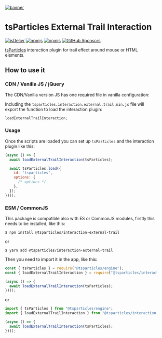 [![banner](https://particles.js.org/images/banner2.png)](https://particles.js.org)

# tsParticles External Trail Interaction

[![jsDelivr](https://data.jsdelivr.com/v1/package/npm/@tsparticles/interaction-external-trail/badge)](https://www.jsdelivr.com/package/npm/@tsparticles/interaction-external-trail)
[![npmjs](https://badge.fury.io/js/@tsparticles/interaction-external-trail.svg)](https://www.npmjs.com/package/@tsparticles/interaction-external-trail)
[![npmjs](https://img.shields.io/npm/dt/@tsparticles/interaction-external-trail)](https://www.npmjs.com/package/@tsparticles/interaction-external-trail) [![GitHub Sponsors](https://img.shields.io/github/sponsors/matteobruni)](https://github.com/sponsors/matteobruni)

[tsParticles](https://github.com/tsparticles/tsparticles) interaction plugin for trail effect around mouse or HTML
elements.

## How to use it

### CDN / Vanilla JS / jQuery

The CDN/Vanilla version JS has one required file in vanilla configuration:

Including the `tsparticles.interaction.external.trail.min.js` file will export the function to load the interaction
plugin:

```javascript
loadExternalTrailInteraction;
```

### Usage

Once the scripts are loaded you can set up `tsParticles` and the interaction plugin like this:

```javascript
(async () => {
  await loadExternalTrailInteraction(tsParticles);

  await tsParticles.load({
    id: "tsparticles",
    options: {
      /* options */
    },
  });
})();
```

### ESM / CommonJS

This package is compatible also with ES or CommonJS modules, firstly this needs to be installed, like this:

```shell
$ npm install @tsparticles/interaction-external-trail
```

or

```shell
$ yarn add @tsparticles/interaction-external-trail
```

Then you need to import it in the app, like this:

```javascript
const { tsParticles } = require("@tsparticles/engine");
const { loadExternalTrailInteraction } = require("@tsparticles/interaction-external-trail");

(async () => {
  await loadExternalTrailInteraction(tsParticles);
})();
```

or

```javascript
import { tsParticles } from "@tsparticles/engine";
import { loadExternalTrailInteraction } from "@tsparticles/interaction-external-trail";

(async () => {
  await loadExternalTrailInteraction(tsParticles);
})();
```
